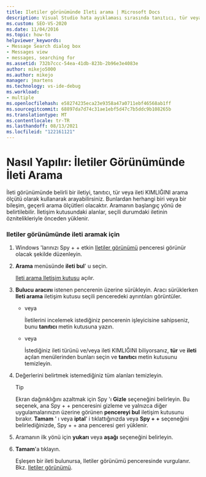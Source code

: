 ```yaml
---
title: Iletiler görünümünde Ileti arama | Microsoft Docs
description: Visual Studio hata ayıklaması sırasında tanıtıcı, tür veya ileti KIMLIĞINI arama ölçütü olarak kullanarak, Spy + + aracının Iletiler görünümünde belirli bir iletiyi arayın.
ms.custom: SEO-VS-2020
ms.date: 11/04/2016
ms.topic: how-to
helpviewer_keywords:
- Message Search dialog box
- Messages view
- messages, searching for
ms.assetid: 732b7ccc-54ea-41db-823b-2b96e3e4083e
author: mikejo5000
ms.author: mikejo
manager: jmartens
ms.technology: vs-ide-debug
ms.workload:
- multiple
ms.openlocfilehash: e58274235eca23e9358a47a0711ebf46568ab1ff
ms.sourcegitcommit: 68897da7d74c31ae1ebf5d47c7b5ddc9b108265b
ms.translationtype: MT
ms.contentlocale: tr-TR
ms.lasthandoff: 08/13/2021
ms.locfileid: "122161121"
---
```

# <a name="how-to-search-for-a-message-in-messages-view"></a>Nasıl Yapılır: İletiler Görünümünde İleti Arama
İleti görünümünde belirli bir iletiyi, tanıtıcı, tür veya ileti KIMLIĞINI arama ölçütü olarak kullanarak arayabilirsiniz. Bunlardan herhangi biri veya bir bileşim, geçerli arama ölçütleri olacaktır. Aramanın başlangıç yönü de belirtilebilir. İletişim kutusundaki alanlar, seçili durumdaki iletinin öznitelikleriyle önceden yüklenir.

### <a name="to-search-for-a-message-in-messages-view"></a>Iletiler görünümünde ileti aramak için

1. Windows 'larınızı Spy + + etkin [Iletiler görünümü](../debugger/messages-view.md) penceresi görünür olacak şekilde düzenleyin.

2. **Arama** menüsünde **ileti bul**' u seçin.

    [Ileti arama Iletişim kutusu](../debugger/message-search-dialog-box.md) açılır.

3. **Bulucu aracını** istenen pencerenin üzerine sürükleyin. Aracı sürüklerken **Ileti arama** iletişim kutusu seçili penceredeki ayrıntıları görüntüler.

   - veya

     İletilerini incelemek istediğiniz pencerenin işleyicisine sahipseniz, bunu **tanıtıcı** metin kutusuna yazın.

   - veya

     İstediğiniz ileti türünü ve/veya ileti KIMLIĞINI biliyorsanız, **tür** ve **ileti** açılan menülerinden bunları seçin ve **tanıtıcı** metin kutusunu temizleyin.

4. Değerlerini belirtmek istemediğiniz tüm alanları temizleyin.

   > [!TIP]
   > Ekran dağınıklığını azaltmak için Spy 'ı **Gizle** seçeneğini belirleyin. Bu seçenek, ana Spy + + penceresini gizleme ve yalnızca diğer uygulamalarınızın üzerine görünen **pencereyi bul** iletişim kutusunu bırakır. **Tamam** ' ı veya **iptal**' i tıklattığınızda veya **Spy + +** seçeneğini belirlediğinizde, Spy + + ana penceresi geri yüklenir.

5. Aramanın ilk yönü için **yukarı** veya **aşağı** seçeneğini belirleyin.

6. **Tamam**'a tıklayın.

   Eşleşen bir ileti bulunursa, Iletiler görünümü penceresinde vurgulanır. Bkz. [Iletiler görünümü](../debugger/messages-view.md).